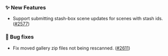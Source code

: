 ### ✨ New Features
* Support submitting stash-box scene updates for scenes with stash ids. ([#2577](https://github.com/stashapp/stash/pull/2577))

### 🐛 Bug fixes
* Fix moved gallery zip files not being rescanned. ([#2611](https://github.com/stashapp/stash/pull/2611))